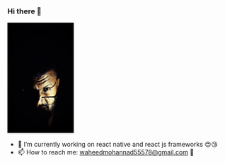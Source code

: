 ### Hi there 👋
 <img src="https://github.com/mohannadprogrammer/mohannadprogrammer/blob/master/m1.jpg" style='border-raduis:100px'  width="150px" height ="250px"/>


- 🔭 I’m currently working on react native and react js frameworks 😍😘
- 📫 How to reach me: waheedmohannad55578@gmail.com 👾
 
